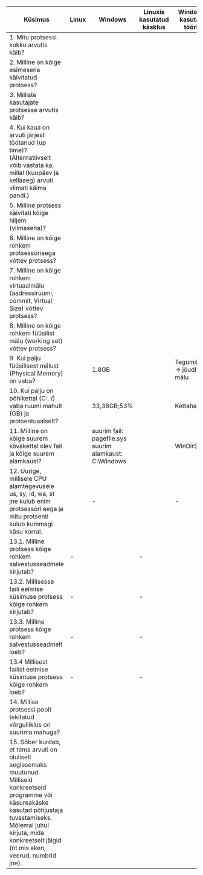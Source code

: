 |  Küsimus |  Linux |  Windows |  Linuxis kasutatud käsklus	 |  Windowsis kasutatud tööriist |
|---|---|---|---|---|
| 1. Mitu protsessi kokku arvutis käib? |   |   |   |   |
| 2. Milline on kõige esimesena käivitatud protsess? |   |   |   |   |
| 3. Milliste kasutajate protsesse arvutis käib? |   |   |   |   |
|4. Kui kaua on arvuti järjest töötanud (up time)? (Alternatiivselt võib vastata ka, millal (kuupäev ja kellaaeg) arvuti viimati käima pandi.)  |   |   |   |   |
|5. Milline protsess käivitati kõige hiljem (viimasena)? |   |   |   |   |
|6. Milline on kõige rohkem protsessoriaega võttev protsess?  |   |   |   |   |
|7. Milline on kõige rohkem virtuaalmälu (aadressiruumi, commit, Virtual Size) võttev protsess?  |   |   |   |   |
| 8. Milline on kõige rohkem füüsilist mälu (working set) võttev protsess? |   |   |   |   |
|9. Kui palju füüsilisest mälust (Physical Memory) on vaba?  |   |  1.8GB |   | Tegumihaldur -> jõudlus -> mälu |
| 10. Kui palju on põhikettal (C:, /) vaba ruumi mahult (GB) ja protsentuaalselt? |   | 33,38GB;53%  |   | Kettahaldus  |
|11. Milline on kõige suurem kõvakettal olev fail ja kõige suurem alamkaust?  |   | suurim fail: pagefile.sys     suurim alamkaust: C:\Windows  |   |  WinDirStat |
|12. Uurige, millisele CPU alamtegevusele us, sy, id, wa, st jne kulub enim protsessori aega ja mitu protsenti kulub kummagi käsu korral.  |   | -  |   | -  |
|13.1. Milline protsess kõige rohkem salvestusseadmele kirjutab?  |  - |   | -  |   |
|13.2. Millisesse faili eelmise küsimuse protsess kõige rohkem kirjutab?  |  - |   |  - |   |
| 13.3. Milline protsess kõige rohkem salvestusseadmelt loeb? |  - |   | -  |   |
| 13.4 Millisest failist eelmise küsimuse protsess kõige rohkem loeb? | -  |   |  - |   |
|14. Millise protsessi poolt tekitatud võrguliiklus on suurima mahuga?  |   |   |   |   |
|15. Sõber kurdab, et tema arvuti on oluliselt aeglasemaks muutunud. Milliseid konkreetseid programme või käsureakäske kasutad põhjustaja tuvastamiseks. Mõlemal juhul kirjuta, mida konkreetselt jälgid (nt mis aken, veerud, numbrid jne).  |   |   |   |   |


